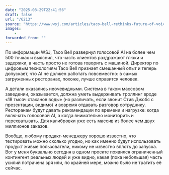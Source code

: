 ```yaml
---
date: "2025-08-29T22:41:56"
draft: false
url: "/6213"
source: "https://www.wsj.com/articles/taco-bell-rethinks-future-of-voice-ai-at-the-drive-through-72990b5a?st=ow4hFs&reflink=desktopwebshare_permalink"
images:
    -
forwarded_from: ""
---
```


По информации WSJ, Taco Bell развернул голосовой AI на более чем 500 точках и выяснил, что часть клиентов раздражают глюки и задержки, а часть просто не готова говорить с машиной. Директор по цифровым технологиям Taco Bell признает смешанный опыт и теперь допускает, что AI не должен работать повсеместно: в самых загруженных ресторанах, похоже, лучше справится человек.

А детали оказались неочевидными. Система в таком массовом заведении, оказывается, должна уметь выдерживать троллинг вроде «18 тысяч стаканов воды» (но различать, если звонит Стив Джобс с презентации, видимо) и вовремя отдавать разговор сотруднику. Ресторанам будут давать рекомендации по времени и нагрузке: когда включать голосовой AI, а когда внимательно мониторить и перехватывать. Для калибровки уже есть массив из более чем двух миллионов заказов.

Вообще, любому продакт-менеджеру хорошо известно, что тестировать можно сколько угодно, но как именно будут использовать продукт живые пользователи, никому не известно вплоть до запуска. Вот у меня буквально сегодня в одном проекте появился ограниченный контингент реальных людей и уже видно, какая (пока небольшая) часть усилий потрачена зря или, по крайней мере, можно было не тратить её сейчас.
